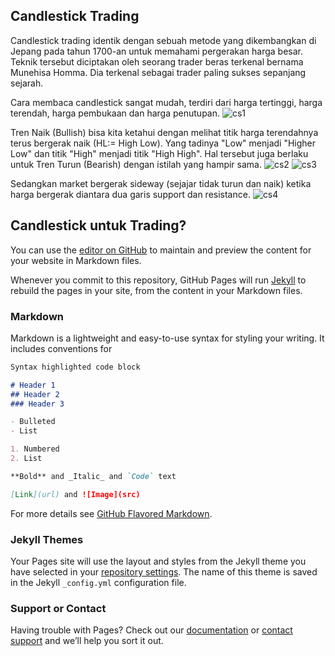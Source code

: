 ## Candlestick Trading


Candlestick trading identik dengan sebuah metode yang dikembangkan di Jepang pada tahun 1700-an untuk memahami pergerakan harga besar. Teknik tersebut diciptakan oleh seorang trader beras terkenal bernama Munehisa Homma. Dia terkenal sebagai trader paling sukses sepanjang sejarah.

Cara membaca candlestick sangat mudah, terdiri dari harga tertinggi, harga terendah, harga pembukaan dan harga penutupan. 
![cs1](https://user-images.githubusercontent.com/27078712/86764192-11766d00-c072-11ea-9974-368d0cf729a0.PNG)


Tren Naik (Bullish) bisa kita ketahui dengan melihat titik harga terendahnya terus bergerak naik (HL:= High Low). Yang tadinya "Low" menjadi "Higher Low" dan titik "High" menjadi titik "High High". Hal tersebut juga berlaku untuk Tren Turun (Bearish) dengan istilah yang hampir sama.
![cs2](https://user-images.githubusercontent.com/27078712/86764626-60bc9d80-c072-11ea-87e8-b8dd9f3a0a37.PNG)
![cs3](https://user-images.githubusercontent.com/27078712/86764845-96fa1d00-c072-11ea-8380-16b9e3126120.PNG)

Sedangkan market bergerak sideway (sejajar tidak turun dan naik) ketika harga bergerak diantara dua garis support dan resistance.
![cs4](https://user-images.githubusercontent.com/27078712/86765004-c6108e80-c072-11ea-85bd-6e9e48aa29b4.PNG)


## Candlestick untuk Trading?







You can use the [editor on GitHub](https://github.com/itsmecevi/candlestick-trading/edit/gh-pages/README.md) to maintain and preview the content for your website in Markdown files.

Whenever you commit to this repository, GitHub Pages will run [Jekyll](https://jekyllrb.com/) to rebuild the pages in your site, from the content in your Markdown files.

### Markdown

Markdown is a lightweight and easy-to-use syntax for styling your writing. It includes conventions for

```markdown
Syntax highlighted code block

# Header 1
## Header 2
### Header 3

- Bulleted
- List

1. Numbered
2. List

**Bold** and _Italic_ and `Code` text

[Link](url) and ![Image](src)
```

For more details see [GitHub Flavored Markdown](https://guides.github.com/features/mastering-markdown/).

### Jekyll Themes

Your Pages site will use the layout and styles from the Jekyll theme you have selected in your [repository settings](https://github.com/itsmecevi/candlestick-trading/settings). The name of this theme is saved in the Jekyll `_config.yml` configuration file.

### Support or Contact

Having trouble with Pages? Check out our [documentation](https://help.github.com/categories/github-pages-basics/) or [contact support](https://github.com/contact) and we’ll help you sort it out.
